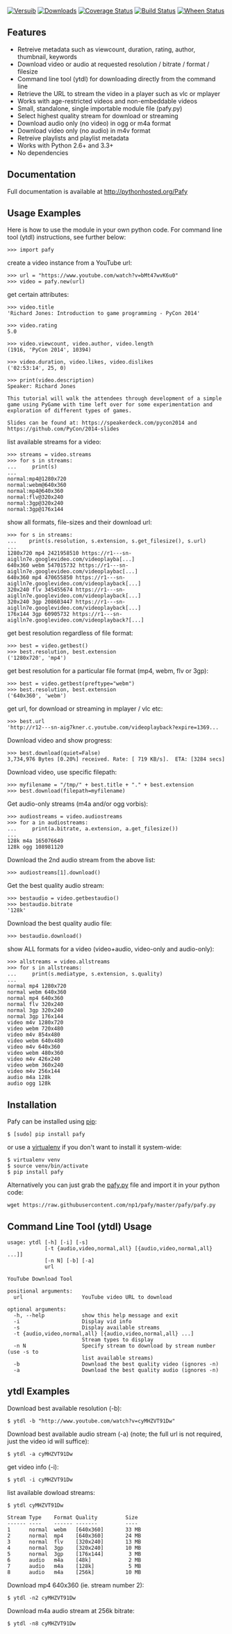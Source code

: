 [![Versuib](http://badge.fury.io/py/Pafy.png)](https://pypi.python.org/pypi/Pafy)
[![Downloads](https://pypip.in/d/Pafy/badge.png)](https://pypi.python.org/pypi/Pafy)
[![Coverage Status](https://coveralls.io/repos/np1/pafy/badge.png?branch=master)](https://coveralls.io/r/np1/pafy?branch=master)
[![Build Status](https://travis-ci.org/np1/pafy.svg?branch=master)](https://travis-ci.org/np1/pafy)
[![Wheen Status](https://pypip.in/wheel/Pafy/badge.png)](http://pythonwheels.com/)

Features
--------

- Retreive metadata such as viewcount, duration, rating, author, thumbnail, keywords
- Download video or audio at requested resolution / bitrate / format / filesize
- Command line tool (ytdl) for downloading directly from the command line
- Retrieve the URL to stream the video in a player such as vlc or mplayer
- Works with age-restricted videos and non-embeddable videos
- Small, standalone, single importable module file (pafy.py)
- Select highest quality stream for download or streaming
- Download audio only (no video) in ogg or m4a format
- Download video only (no audio) in m4v format
- Retreive playlists and playlist metadata
- Works with Python 2.6+ and 3.3+
- No dependencies


Documentation
-------------

Full documentation is available at http://pythonhosted.org/Pafy


Usage Examples
--------------

Here is how to use the module in your own python code.  For command line tool
(ytdl) instructions, see further below:

    >>> import pafy

create a video instance from a YouTube url:

    >>> url = "https://www.youtube.com/watch?v=bMt47wvK6u0"
    >>> video = pafy.new(url)

get certain attributes:

    >>> video.title
    'Richard Jones: Introduction to game programming - PyCon 2014'

    >>> video.rating
    5.0

    >>> video.viewcount, video.author, video.length
    (1916, 'PyCon 2014', 10394)

    >>> video.duration, video.likes, video.dislikes
    ('02:53:14', 25, 0)

    >>> print(video.description)
    Speaker: Richard Jones

    This tutorial will walk the attendees through development of a simple game using PyGame with time left over for some experimentation and exploration of different types of games.

    Slides can be found at: https://speakerdeck.com/pycon2014 and https://github.com/PyCon/2014-slides


list available streams for a video:

    >>> streams = video.streams
    >>> for s in streams:
    ...     print(s)
    ...
    normal:mp4@1280x720
    normal:webm@640x360
    normal:mp4@640x360
    normal:flv@320x240
    normal:3gp@320x240
    normal:3gp@176x144


show all formats, file-sizes and their download url:

    >>> for s in streams:
    ...    print(s.resolution, s.extension, s.get_filesize(), s.url)
    ...
    1280x720 mp4 2421958510 https://r1---sn-aiglln7e.googlevideo.com/videoplayba[...]
    640x360 webm 547015732 https://r1---sn-aiglln7e.googlevideo.com/videoplaybac[...]
    640x360 mp4 470655850 https://r1---sn-aiglln7e.googlevideo.com/videoplayback[...]
    320x240 flv 345455674 https://r1---sn-aiglln7e.googlevideo.com/videoplayback[...]
    320x240 3gp 208603447 https://r1---sn-aiglln7e.googlevideo.com/videoplayback[...]
    176x144 3gp 60905732 https://r1---sn-aiglln7e.googlevideo.com/videoplayback?[...]


get best resolution regardless of file format:

    >>> best = video.getbest()
    >>> best.resolution, best.extension
    ('1280x720', 'mp4')


get best resolution for a particular file format
(mp4, webm, flv or 3gp):

    >>> best = video.getbest(preftype="webm")
    >>> best.resolution, best.extension
    ('640x360', 'webm')

get url, for download or streaming in mplayer / vlc etc:

    >>> best.url
    'http://r12---sn-aig7kner.c.youtube.com/videoplayback?expire=1369...

Download video and show progress:

    >>> best.download(quiet=False)
    3,734,976 Bytes [0.20%] received. Rate: [ 719 KB/s].  ETA: [3284 secs]

Download video, use specific filepath:

    >>> myfilename = "/tmp/" + best.title + "." + best.extension
    >>> best.download(filepath=myfilename)


Get audio-only streams (m4a and/or ogg vorbis):

    >>> audiostreams = video.audiostreams
    >>> for a in audiostreams:
    ...     print(a.bitrate, a.extension, a.get_filesize())
    ...
    128k m4a 165076649
    128k ogg 108981120


Download the 2nd audio stream from the above list:

    >>> audiostreams[1].download()

Get the best quality audio stream:

    >>> bestaudio = video.getbestaudio()
    >>> bestaudio.bitrate
    '128k'

Download the best quality audio file:

    >>> bestaudio.download()

show ALL formats for a video (video+audio, video-only and audio-only):

    >>> allstreams = video.allstreams
    >>> for s in allstreams:
    ...     print(s.mediatype, s.extension, s.quality)
    ...
    normal mp4 1280x720
    normal webm 640x360
    normal mp4 640x360
    normal flv 320x240
    normal 3gp 320x240
    normal 3gp 176x144
    video m4v 1280x720
    video webm 720x480
    video m4v 854x480
    video webm 640x480
    video m4v 640x360
    video webm 480x360
    video m4v 426x240
    video webm 360x240
    video m4v 256x144
    audio m4a 128k
    audio ogg 128k


Installation
------------

Pafy can be installed using [pip](http://www.pip-installer.org):

    $ [sudo] pip install pafy

or use a [virtualenv](http://virtualenv.org) if you don't want to install it system-wide:

    $ virtualenv venv
    $ source venv/bin/activate
    $ pip install pafy


Alternatively you can just grab the [pafy.py](https://raw.githubusercontent.com/np1/pafy/master/pafy/pafy.py) file and import it in your python code:

    wget https://raw.githubusercontent.com/np1/pafy/master/pafy/pafy.py


Command Line Tool (ytdl) Usage
------------------------------

    usage: ytdl [-h] [-i] [-s]
                [-t {audio,video,normal,all} [{audio,video,normal,all} ...]]
                [-n N] [-b] [-a]
                url

    YouTube Download Tool

    positional arguments:
      url                   YouTube video URL to download

    optional arguments:
      -h, --help            show this help message and exit
      -i                    Display vid info
      -s                    Display available streams
      -t {audio,video,normal,all} [{audio,video,normal,all} ...]
                            Stream types to display
      -n N                  Specify stream to download by stream number (use -s to
                            list available streams)
      -b                    Download the best quality video (ignores -n)
      -a                    Download the best quality audio (ignores -n)


ytdl Examples
-------------

Download best available resolution (-b):

    $ ytdl -b "http://www.youtube.com/watch?v=cyMHZVT91Dw"

Download best available audio stream (-a)
(note; the full url is not required, just the video id will suffice):

    $ ytdl -a cyMHZVT91Dw


get video info (-i):

    $ ytdl -i cyMHZVT91Dw

list available dowload streams:

    $ ytdl cyMHZVT91Dw
 
    Stream Type    Format Quality         Size            
    ------ ----    ------ -------         ----            
    1      normal  webm   [640x360]       33 MB           
    2      normal  mp4    [640x360]       24 MB           
    3      normal  flv    [320x240]       13 MB           
    4      normal  3gp    [320x240]       10 MB           
    5      normal  3gp    [176x144]        3 MB           
    6      audio   m4a    [48k]            2 MB           
    7      audio   m4a    [128k]           5 MB           
    8      audio   m4a    [256k]          10 MB     

 
Download mp4 640x360 (ie. stream number 2):

    $ ytdl -n2 cyMHZVT91Dw

Download m4a audio stream at 256k bitrate:

    $ ytdl -n8 cyMHZVT91Dw